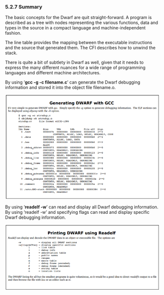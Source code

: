### 5.2.7 Summary 

The basic concepts for the Dwarf are quit straight-forward. A program is described as a tree with nodes representing the various functions, data and types in the source in a compact language and machine-independent fashion. 

The line table provides the mapping between the executable instructions and the source that generated them. The CFI describes how to unwind the stack.

There is quite a bit of subtlety in Dwarf as well, given that it needs to express the many different nuances for a wide range of programming languages and different machine architectures. 

By using ‘**gcc -g -c filename.c**’ can generate the Dwarf debugging information and stored it into the object file filename.o.  

![img](assets/clip_image012.png)

By using ‘**readelf -w**’ can read and display all Dwarf debugging information. By using ‘readelf -w’ and specifying flags can read and display specific Dwarf debugging information.  

![img](assets/clip_image013.png)

